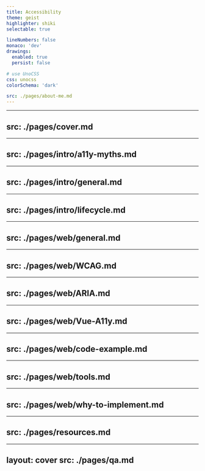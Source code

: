 ```yaml
---
title: Accessibility
theme: geist
highlighter: shiki
selectable: true

lineNumbers: false
monaco: 'dev'
drawings:
  enabled: true
  persist: false

# use UnoCSS
css: unocss
colorSchema: 'dark'

src: ./pages/about-me.md
---
```


---
src: ./pages/cover.md
---



---
src: ./pages/intro/a11y-myths.md
---

---
src: ./pages/intro/general.md
---

---
src: ./pages/intro/lifecycle.md
---

---
src: ./pages/web/general.md
---

---
src: ./pages/web/WCAG.md
---

---
src: ./pages/web/ARIA.md
---

---
src: ./pages/web/Vue-A11y.md
---

---
src: ./pages/web/code-example.md
---

---
src: ./pages/web/tools.md
---

---
src: ./pages/web/why-to-implement.md
---

---
src: ./pages/resources.md
---

---
layout: cover
src: ./pages/qa.md
---

